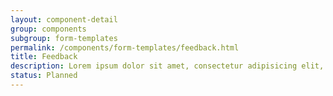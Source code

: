 ```yaml
---
layout: component-detail
group: components
subgroup: form-templates
permalink: /components/form-templates/feedback.html
title: Feedback
description: Lorem ipsum dolor sit amet, consectetur adipisicing elit, sed do eiusmod tempor incididunt ut labore et dolore magna aliqua. Ut enim ad minim veniam, quis nostrud.
status: Planned
---
```

